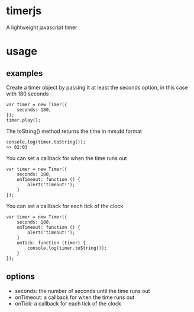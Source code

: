 timerjs
=======

A lightweight javascript timer

# usage

## examples

Create a timer object by passing it at least the seconds option, in this case with 180 seconds

    var timer = new Timer({
        seconds: 180,
    });
    timer.play();

The toString() method returns the time in mm:dd format

    console.log(timer.toString());
    >> 02:03

You can set a callback for when the time runs out

    var timer = new Timer({
        seconds: 180,
        onTimeout: function () {
            alert('timeout!');
        }
    });

You can set a callback for each tick of the clock

    var timer = new Timer({
        seconds: 180,
        onTimeout: function () {
            alert('timeout!');
        }
        onTick: function (timer) {
            console.log(timer.toString());
        }
    });

## options

* seconds: the number of seconds until the time runs out
* onTimeout: a callback for when the time runs out
* onTick: a callback for each tick of the clock
